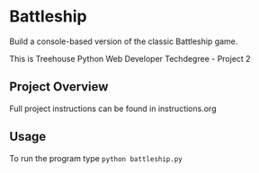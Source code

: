 # Battleship

Build a console-based version of the classic Battleship game.

This is Treehouse Python Web Developer Techdegree - Project 2

## Project Overview

Full project instructions can be found in instructions.org 

## Usage

To run the program type `python battleship.py`
